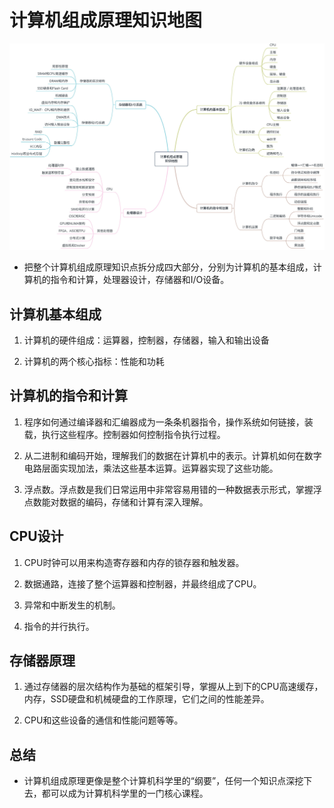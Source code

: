 # 计算机组成原理知识地图

![](./img/zsdt.png)

* 把整个计算机组成原理知识点拆分成四大部分，分别为计算机的基本组成，计算机的指令和计算，处理器设计，存储器和I/O设备。

## 计算机基本组成

1. 计算机的硬件组成：运算器，控制器，存储器，输入和输出设备

2. 计算机的两个核心指标：性能和功耗

## 计算机的指令和计算

1. 程序如何通过编译器和汇编器成为一条条机器指令，操作系统如何链接，装载，执行这些程序。控制器如何控制指令执行过程。

2. 从二进制和编码开始，理解我们的数据在计算机中的表示。计算机如何在数字电路层面实现加法，乘法这些基本运算。运算器实现了这些功能。

3. 浮点数。浮点数是我们日常运用中非常容易用错的一种数据表示形式，掌握浮点数能对数据的编码，存储和计算有深入理解。

## CPU设计

1. CPU时钟可以用来构造寄存器和内存的锁存器和触发器。

2. 数据通路，连接了整个运算器和控制器，并最终组成了CPU。

3. 异常和中断发生的机制。

4. 指令的并行执行。

## 存储器原理

1. 通过存储器的层次结构作为基础的框架引导，掌握从上到下的CPU高速缓存，内存，SSD硬盘和机械硬盘的工作原理，它们之间的性能差异。

2. CPU和这些设备的通信和性能问题等等。

## 总结

* 计算机组成原理更像是整个计算机科学里的“纲要”，任何一个知识点深挖下去，都可以成为计算机科学里的一门核心课程。
